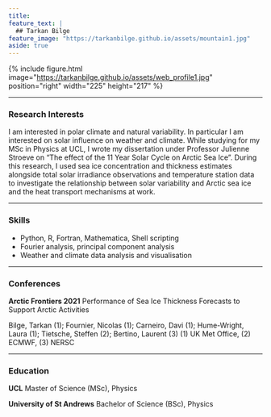 ```yaml
---
title:
feature_text: |
  ## Tarkan Bilge
feature_image: "https://tarkanbilge.github.io/assets/mountain1.jpg"
aside: true
---
```


{% include figure.html image="https://tarkanbilge.github.io/assets/web_profile1.jpg" position="right" width="225" height="217" %}


---

### Research Interests

I am interested in polar climate and natural variability. In particular I am interested on solar influence on weather and climate. While studying for my MSc in Physics at UCL, I wrote my dissertation under Professor Julienne Stroeve on “The effect of the 11 Year Solar Cycle on Arctic Sea Ice”. During this research, I used sea ice concentration and thickness estimates alongside total solar irradiance observations and temperature station data to investigate the relationship between solar variability and Arctic sea ice and the heat transport mechanisms at work.

---

### Skills

* Python, R, Fortran, Mathematica, Shell scripting
* Fourier analysis, principal component analysis
* Weather and climate data analysis and visualisation

---

### Conferences

**Arctic Frontiers 2021**
Performance of Sea Ice Thickness Forecasts to Support Arctic Activities

Bilge, Tarkan (1); Fournier, Nicolas (1); Carneiro, Davi (1); Hume-Wright, Laura (1); Tietsche, Steffen (2); Bertino, Laurent (3)
(1) UK Met Office, (2) ECMWF, (3) NERSC

---

### Education

**UCL**
Master of Science (MSc), Physics

**University of St Andrews**
Bachelor of Science (BSc), Physics
